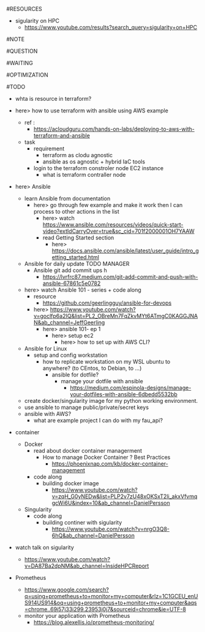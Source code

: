 #RESOURCES
* sigularity on HPC
    * https://www.youtube.com/results?search_query=sigularity+on+HPC

#NOTE

#QUESTION

#WAITING

#OPTIMIZATION

#TODO

* whta is resource in terraform?
* here> how to use terraform with ansible using AWS example 
    * ref :
        * https://acloudguru.com/hands-on-labs/deploying-to-aws-with-terraform-and-ansible
    * task 
        * requirement 
            * terraform as clodu agnostic
            * ansible as os agnostic + hybrid IaC tools
        * login to the terraform constroler node EC2 instance
            *  what is terraform contraller node

* here> Ansible
    * learn Ansible from documentation
        * here> go through few example and make it work then I can process to other actions in the list
            * here> watch https://www.ansible.com/resources/videos/quick-start-video?extIdCarryOver=true&sc_cid=701f2000001OH7YAAW 
            * read Getting Started section
                * here> https://docs.ansible.com/ansible/latest/user_guide/intro_getting_started.html
    * Ansible for daily update TODO MANAGER 
        * Ansible git add commit ups h
            * https://lvrfrc87.medium.com/git-add-commit-and-push-with-ansible-67861c5e0782
    * here> watch Ansible 101 - series  + code along
        * resource
            * https://github.com/geerlingguy/ansible-for-devops 
        * here> https://www.youtube.com/watch?v=goclfp6a2IQ&list=PL2_OBreMn7FqZkvMYt6ATmgC0KAGGJNAN&ab_channel=JeffGeerling
            * here> ansible 101- ep 1 
                * here> setup ec2 
                    * here> how to set up with AWS CLI?
    * Ansible for Linux
        * setup and config workstation 
            * how to replicate workstation on my WSL ubuntu to anywhere? (to CEntos, to Debian, to ...)
                * ansible for dotfile?
                    * manage your dotfile with ansible
                        * https://medium.com/espinola-designs/manage-your-dotfiles-with-ansible-6dbedd5532bb
    * create docker/singularity image for my python working environment.
    * use ansible to manage public/private/secret keys
    * ansible with AWS?
        * what are example project I can do with my fau_api?

* container
    * Docker 
        * read about docker container managerment
            * How to manage Docker Container ? Best Practices
                * https://phoenixnap.com/kb/docker-container-management
        * code along 
            * building docker image
                * https://www.youtube.com/watch?v=zqH_G0yNEDw&list=PLP2v7zU48xOKSxT2li_akxVfvmqgcWi6U&index=10&ab_channel=DanielPersson 
    * Singularity 
        * code along 
            * building continer with sigularity
                * https://www.youtube.com/watch?v=nrgO3Q8-6hQ&ab_channel=DanielPersson

* watch talk on sigularity
    * https://www.youtube.com/watch?v=DA87Ba2dpNM&ab_channel=InsideHPCReport 
* Prometheus
    * https://www.google.com/search?q=using+prometheus+to+monitor+my+computer&rlz=1C1GCEU_enUS914US914&oq=using+prometheus+to+monitor+my+computer&aqs=chrome..69i57j33i299.23953j0j7&sourceid=chrome&ie=UTF-8
    * monitor your application with Prometheus 
        * https://blog.alexellis.io/prometheus-monitoring/
